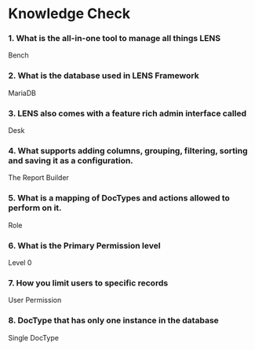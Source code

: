 # **Knowledge Check**


### 1. What is the all-in-one tool to manage all things LENS 
Bench

### 2. What is the database used in LENS Framework
MariaDB

### 3. LENS also comes with a feature rich admin interface called 
Desk

### 4. What supports adding columns, grouping, filtering, sorting and saving it as a configuration.
 The Report Builder 

### 5. What is a mapping of DocTypes and actions allowed to perform on it.
Role

### 6. What is the Primary Permission level
Level 0

### 7. How you limit users to specific records
User Permission

### 8. DocType that has only one instance in the database
Single DocType




<!--stackedit_data:
eyJoaXN0b3J5IjpbLTI0NDIxNzU2MF19
-->